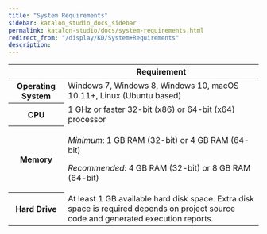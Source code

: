 ```yaml
---
title: "System Requirements" 
sidebar: katalon_studio_docs_sidebar
permalink: katalon-studio/docs/system-requirements.html 
redirect_from: "/display/KD/System+Requirements" 
description: 
---
```

<table><thead><tr><th>&nbsp;</th><th>Requirement</th></tr></thead><tbody><tr><th>Operating System</th><td>Windows 7, Windows 8, Windows 10, macOS 10.11+, Linux (Ubuntu based)</td></tr><tr><th>CPU</th><td>1 GHz or faster 32-bit (x86) or 64-bit (x64) processor</td></tr><tr><th>Memory</th><td><p><em>Minimum</em>: 1 GB RAM (32-bit) or 4 GB RAM (64-bit)</p><p><em>Recommended</em>: 4<span> GB RAM (32-bit) or 8 GB RAM (64-bit)</span></p></td></tr><tr><th>Hard Drive</th><td>At least 1 GB available hard disk space. Extra disk space is required depends on project source code and generated execution reports.</td></tr></tbody></table>